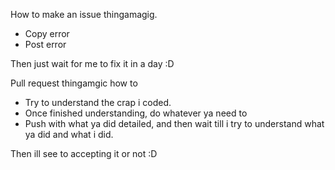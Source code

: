 How to make an issue thingamagig. 
* Copy error 
* Post error

Then just wait for me to fix it in a day :D 

Pull request thingamgic how to
* Try to understand the crap i coded. 
* Once finished understanding, do whatever ya need to 
* Push with what ya did detailed, and then wait till i try to understand what ya did and what i did. 

Then ill see to accepting it or not :D
